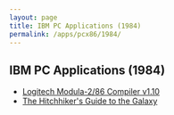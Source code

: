 ```yaml
---
layout: page
title: IBM PC Applications (1984)
permalink: /apps/pcx86/1984/
---
```


IBM PC Applications (1984)
--------------------------

* [Logitech Modula-2/86 Compiler v1.10](modula2/)
* [The Hitchhiker's Guide to the Galaxy](/disks/pcx86/games/infocom/hhiker/)
